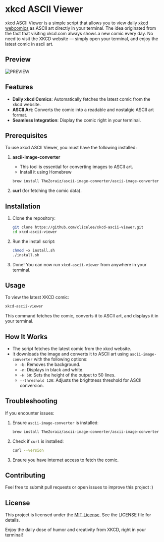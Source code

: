 # xkcd ASCII Viewer
xkcd ASCII Viewer is a simple script that allows you to view daily [xkcd webcomics](https://xkcd.com) as ASCII art directly in your terminal. The idea originated from the fact that visiting xkcd.com always shows a new comic every day. No need to visit the XKCD website — simply open your terminal, and enjoy the latest comic in ascii art.

## Preview

![PREVIEW](https://github.com/user-attachments/assets/ff6d066c-9bba-4a71-a6bc-5243828c54cd)

## Features
- **Daily xkcd Comics**: Automatically fetches the latest comic from the xkcd website.
- **ASCII Art**: Converts the comic into a readable and nostalgic ASCII art format.
- **Seamless Integration**: Display the comic right in your terminal.

## Prerequisites
To use xkcd ASCII Viewer, you must have the following installed:

1. **ascii-image-converter**
   - This tool is essential for converting images to ASCII art.
   - Install it using Homebrew
   ```bash
   brew install TheZoraiz/ascii-image-converter/ascii-image-converter
   ```

2. **curl** (for fetching the comic data).

## Installation

1. Clone the repository:
   ```bash
   git clone https://github.com/clicelee/xkcd-ascii-viewer.git
   cd xkcd-ascii-viewer
   ```

2. Run the install script:
   ```bash
   chmod +x install.sh
   ./install.sh
   ```

3. Done! You can now run `xkcd-ascii-viewer` from anywhere in your terminal.

## Usage
To view the latest XKCD comic:
```bash
xkcd-ascii-viewer
```
This command fetches the comic, converts it to ASCII art, and displays it in your terminal.

## How It Works
- The script fetches the latest comic from the xkcd website.
- It downloads the image and converts it to ASCII art using `ascii-image-converter` with the following options:
  - `-b`: Removes the background.
  - `-n`: Displays in black and white.
  - `-H 50`: Sets the height of the output to 50 lines.
  - `--threshold 120`: Adjusts the brightness threshold for ASCII conversion.

## Troubleshooting
If you encounter issues:
1. Ensure `ascii-image-converter` is installed:
   ```bash
   brew install TheZoraiz/ascii-image-converter/ascii-image-converter
   ```

3. Check if `curl` is installed:
   ```bash
   curl --version
   ```

4. Ensure you have internet access to fetch the comic.

## Contributing
Feel free to submit pull requests or open issues to improve this project :)

## License
This project is licensed under the [MIT License](https://github.com/clicelee/xkcd-ascii-viewer/blob/main/LICENSE.md). See the LICENSE file for details.

Enjoy the daily dose of humor and creativity from XKCD, right in your terminal!

